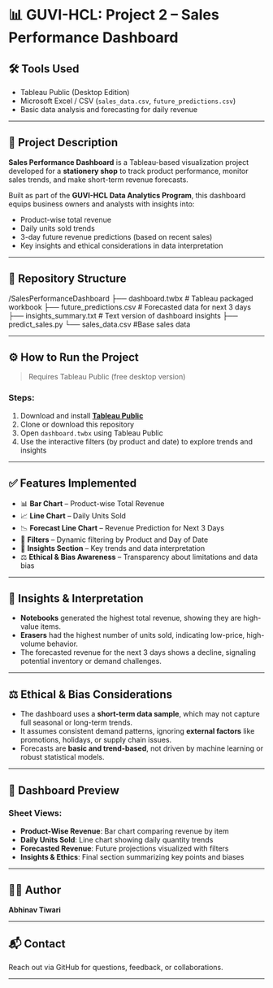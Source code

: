 # 📊 GUVI-HCL: Project 2 – Sales Performance Dashboard

## 🛠️ Tools Used
- Tableau Public (Desktop Edition)
- Microsoft Excel / CSV (`sales_data.csv`, `future_predictions.csv`)
- Basic data analysis and forecasting for daily revenue

---

## 📂 Project Description

**Sales Performance Dashboard** is a Tableau-based visualization project developed for a **stationery shop** to track product performance, monitor sales trends, and make short-term revenue forecasts.

Built as part of the **GUVI-HCL Data Analytics Program**, this dashboard equips business owners and analysts with insights into:

- Product-wise total revenue
- Daily units sold trends
- 3-day future revenue predictions (based on recent sales)
- Key insights and ethical considerations in data interpretation

---

## 📁 Repository Structure
/SalesPerformanceDashboard
├── dashboard.twbx # Tableau packaged workbook
├── future_predictions.csv # Forecasted data for next 3 days
├── insights_summary.txt # Text version of dashboard insights
├── predict_sales.py 
└── sales_data.csv #Base sales data 


---

## ⚙️ How to Run the Project

> Requires Tableau Public (free desktop version)

### Steps:

1. Download and install **[Tableau Public](https://public.tableau.com/app/discover)**
2. Clone or download this repository
3. Open `dashboard.twbx` using Tableau Public
4. Use the interactive filters (by product and date) to explore trends and insights

---

## ✅ Features Implemented

- 📊 **Bar Chart** – Product-wise Total Revenue
- 📈 **Line Chart** – Daily Units Sold
- 📉 **Forecast Line Chart** – Revenue Prediction for Next 3 Days
- 🧩 **Filters** – Dynamic filtering by Product and Day of Date
- 🧠 **Insights Section** – Key trends and data interpretation
- ⚖️ **Ethical & Bias Awareness** – Transparency about limitations and data bias

---

## 🧠 Insights & Interpretation

- **Notebooks** generated the highest total revenue, showing they are high-value items.
- **Erasers** had the highest number of units sold, indicating low-price, high-volume behavior.
- The forecasted revenue for the next 3 days shows a decline, signaling potential inventory or demand challenges.

---

## ⚖️ Ethical & Bias Considerations

- The dashboard uses a **short-term data sample**, which may not capture full seasonal or long-term trends.
- It assumes consistent demand patterns, ignoring **external factors** like promotions, holidays, or supply chain issues.
- Forecasts are **basic and trend-based**, not driven by machine learning or robust statistical models.

---

## 📸 Dashboard Preview

### Sheet Views:
- **Product-Wise Revenue**: Bar chart comparing revenue by item
- **Daily Units Sold**: Line chart showing daily quantity trends
- **Forecasted Revenue**: Future projections visualized with filters
- **Insights & Ethics**: Final section summarizing key points and biases

---

## 👨‍💻 Author

**Abhinav Tiwari**

---

## 📬 Contact

Reach out via GitHub for questions, feedback, or collaborations.

---


